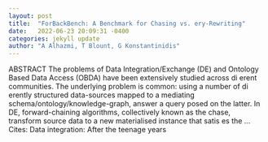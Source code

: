 ```yaml
---
layout: post
title:  "ForBackBench: A Benchmark for Chasing vs. ery-Rewriting"
date:   2022-06-23 20:09:31 -0400
categories: jekyll update
author: "A Alhazmi, T Blount, G Konstantinidis"
---
```

ABSTRACT The problems of Data Integration/Exchange (DE) and Ontology Based Data Access (OBDA) have been extensively studied across di erent communities. The underlying problem is common: using a number of di erently structured data-sources mapped to a mediating schema/ontology/knowledge-graph, answer a query posed on the latter. In DE, forward-chaining algorithms, collectively known as the chase, transform source data to a new materialised instance that satis es the …
Cites: ‪Data integration: After the teenage years‬  